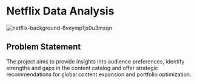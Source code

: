 # Netflix Data Analysis 
![netflix-background-6veymp1js0u3msqn](https://github.com/user-attachments/assets/a7503274-ebfa-4c01-abe4-a300c9920cd5)

## Problem Statement
The project aims to provide insights into audience preferences, identify strengths and gaps in the content catalog and offer strategic recommendations for global content expansion and portfolio optimization.

